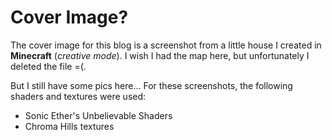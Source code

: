 <!-- 160718 -->

# Cover Image?

The cover image for this blog is a screenshot from a little house I created in **Minecraft** (*creative mode*). I wish I had the map here, but unfortunately I deleted the file =(.

But I still have some pics here... For these screenshots, the following shaders and textures were used:

* Sonic Ether's Unbelievable Shaders
* Chroma Hills textures
